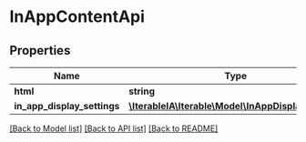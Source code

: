 # InAppContentApi

## Properties
Name | Type | Description | Notes
------------ | ------------- | ------------- | -------------
**html** | **string** |  | 
**in_app_display_settings** | [**\IterableIA\Iterable\Model\InAppDisplaySettings**](InAppDisplaySettings.md) |  | 

[[Back to Model list]](../../README.md#documentation-for-models) [[Back to API list]](../../README.md#documentation-for-api-endpoints) [[Back to README]](../../README.md)

